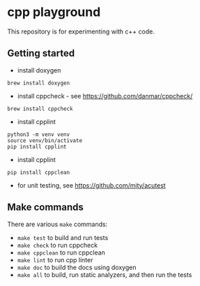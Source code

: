 # cpp playground

This repository is for experimenting with c++ code.

## Getting started

* install doxygen

`brew install doxygen`


* install cppcheck - see https://github.com/danmar/cppcheck/

`brew install cppcheck`


* install cpplint

```
python3 -m venv venv
source venv/bin/activate
pip install cpplint
```

* install cpplint

```
pip install cppclean
```



* for unit testing, see https://github.com/mity/acutest


## Make commands

There are various `make` commands:

* `make test` to build and run tests
* `make check` to run cppcheck
* `make cppclean` to run cppclean
* `make lint` to run cpp linter
* `make doc` to build the docs using doxygen
* `make all` to build, run static analyzers, and then run the tests

